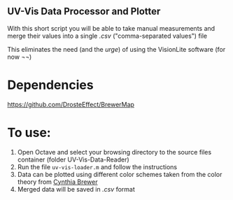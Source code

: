 ## UV-Vis Data Processor and Plotter

With this short script you will be able to take manual measurements
and merge their values into a single _.csv_ ("comma-separated values") file

This eliminates the need (and the _urge_) of using the VisionLite software (for now ¬¬)

# **Dependencies**

https://github.com/DrosteEffect/BrewerMap

# **To use:**

1. Open Octave and select your browsing directory to the source files container (folder UV-Vis-Data-Reader)
2. Run the file `uv-vis-loader.m` and follow the instructions
3. Data can be plotted using different color schemes taken from the color theory from [Cynthia Brewer](http://colorbrewer.org)
4. Merged data will be saved in _.csv_ format
